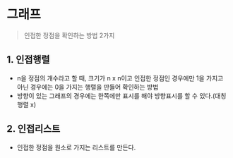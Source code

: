 # 그래프

> 인접한 정점을 확인하는 방법 2가지



## 1. 인접행렬

- n을 정점의 개수라고 할 때, 크기가 n x n이고 인접한 정점인 경우에만 1을 가지고 아닌 경우에는 0을 가지는 행렬을 만들어 확인하는 방법
- 방향이 있는 그래프의 경우에는 한쪽에만 표시를 해야 방향표시를 할 수 있다.(대칭행렬 x)



## 2. 인접리스트

- 인접한 정점을 원소로 가지는 리스트를 만든다.

